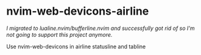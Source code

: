 # nvim-web-devicons-airline

_I migrated to lualine.nvim/bufferline.nvim and successfully got rid of so I'm not going to support this project anymore._

Use nvim-web-devicons in airline statusline and tabline
